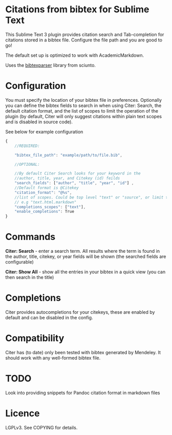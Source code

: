 # Citations from bibtex for Sublime Text

This Sublime Text 3 plugin provides citation search and Tab-completion for citations stored in a bibtex file. Configure the file path and you are good to go!

The default set up is optimized to work with AcademicMarkdown.

Uses the [bibtexparser](https://github.com/sciunto/python-bibtexparser) library from sciunto.

# Configuration

You must specify the location of your bibtex file in preferences. 
Optionally you can define the bibtex fields to search in when using Citer: Search, the default citation format, and the list of scopes to limit the operation of the plugin (by default, Citer will only suggest citations within plain text scopes and is disabled in source code).

See below for example configuration


```js
{
    //REQUIRED:

    "bibtex_file_path": "example/path/to/file.bib",

    //OPTIONAL:

    //By default Citer Search looks for your keyword in the 
    //author, title, year, and Citekey (id) feilds
    "search_fields": ["author", "title", "year", "id"] ,
    //Default format is @Citekey
    "citation_format": "@%s",
    //list of scopes. Could be top level "text" or "source", or limit to
    // e.g "text.html.markdown"
    "completions_scopes": ["text"],
    "enable_completions": True
}
```


# Commands

**Citer: Search** - enter a search term. All results where the term is found in the author, title, citekey, or year fields will be shown (the searched fields are configurable)

**Citer: Show All** - show all the entries in your bibtex in a quick view (you can then search in the title)

# Completions

Citer provides autocompletions for your citekeys, these are enabled by default and can be disabled in the config.

# Compatibility

Citer has (to date) only been tested with bibtex generated by Mendeley. It should work with any well-formed bibtex file.

# TODO
Look into providing snippets for Pandoc citation format in markdown files

# Licence
LGPLv3. See COPYING for details.